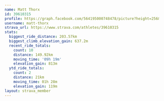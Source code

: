 ```yaml
---
name: Matt Thorx
id: 39610315
profile: https://graph.facebook.com/564195000748478/picture?height=256&width=256
username: matt-thorx
strava_url: https://www.strava.com/athletes/39610315
stats:
  biggest_ride_distance: 203.57km
  biggest_climb_elevation_gain: 637.2m
  recent_ride_totals:
    count: 10
    distance: 149.92km
    moving_time: '09h 19m'
    elevation_gain: 813m
  ytd_ride_totals:
    count: 2
    distance: 21km
    moving_time: 01h 28m
    elevation_gain: 119m
layout: strava_member
--- 
```

